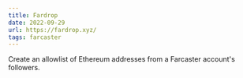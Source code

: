 ```yaml
---
title: Fardrop
date: 2022-09-29
url: https://fardrop.xyz/
tags: farcaster
---
```


Create an allowlist of Ethereum addresses from a Farcaster account's followers.
